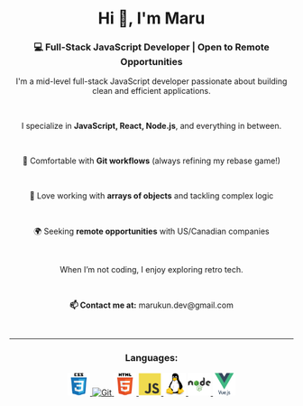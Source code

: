 <h1 align="center">Hi 👋, I'm Maru</h1>
<h3 align="center">💻 Full-Stack JavaScript Developer | Open to Remote Opportunities</h3>

<p align="center">
  I'm a mid-level full-stack JavaScript developer passionate about building clean and efficient applications.
</p><br>

<p align="center">
  I specialize in <strong>JavaScript, React, Node.js</strong>, and everything in between.
</p><br>

<div align="center">
    <p>🚀 Comfortable with <strong>Git workflows</strong> (always refining my rebase game!)</p><br>
    <p>🧩 Love working with <strong>arrays of objects</strong> and tackling complex logic</p><br>
    <p>🌍 Seeking <strong>remote opportunities</strong> with US/Canadian companies</p><br>
</div>

<p align="center">When I’m not coding, I enjoy exploring retro tech.</p><br>

<p align="center"><strong>📫 Contact me at:</strong> marukun.dev@gmail.com</p><br>

---

<h3 align="center">Languages:</h3>

<p align="center">
  <a href="https://www.w3schools.com/css/" target="_blank" rel="noreferrer">
    <img src="https://raw.githubusercontent.com/devicons/devicon/master/icons/css3/css3-original-wordmark.svg" alt="CSS3" width="40" height="40"/>
  </a>
  <a href="https://git-scm.com/" target="_blank" rel="noreferrer">
    <img src="https://www.vectorlogo.zone/logos/git-scm/git-scm-icon.svg" alt="Git" width="40" height="40"/>
  </a>
  <a href="https://www.w3.org/html/" target="_blank" rel="noreferrer">
    <img src="https://raw.githubusercontent.com/devicons/devicon/master/icons/html5/html5-original-wordmark.svg" alt="HTML5" width="40" height="40"/>
  </a>
  <a href="https://developer.mozilla.org/en-US/docs/Web/JavaScript" target="_blank" rel="noreferrer">
    <img src="https://raw.githubusercontent.com/devicons/devicon/master/icons/javascript/javascript-original.svg" alt="JavaScript" width="40" height="40"/>
  </a>
  <a href="https://www.linux.org/" target="_blank" rel="noreferrer">
    <img src="https://raw.githubusercontent.com/devicons/devicon/master/icons/linux/linux-original.svg" alt="Linux" width="40" height="40"/>
  </a>
  <a href="https://nodejs.org" target="_blank" rel="noreferrer">
    <img src="https://raw.githubusercontent.com/devicons/devicon/master/icons/nodejs/nodejs-original-wordmark.svg" alt="Node.js" width="40" height="40"/>
  </a>
  <a href="https://vuejs.org/" target="_blank" rel="noreferrer">
    <img src="https://raw.githubusercontent.com/devicons/devicon/master/icons/vuejs/vuejs-original-wordmark.svg" alt="Vue.js" width="40" height="40"/>
  </a>
</p>
